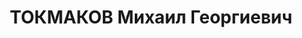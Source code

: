 ---
title: ТОКМАКОВ Михаил Георгиевич
description: 'Род. в 1898, Орловская обл., Малоархангельский р-н, дер. Токмаково.
  Начальник отделения 3-го отдела штаба Сибирского ВО.

  Арестован в 1937. Приговор: ВМН. Расстрелян'
---
